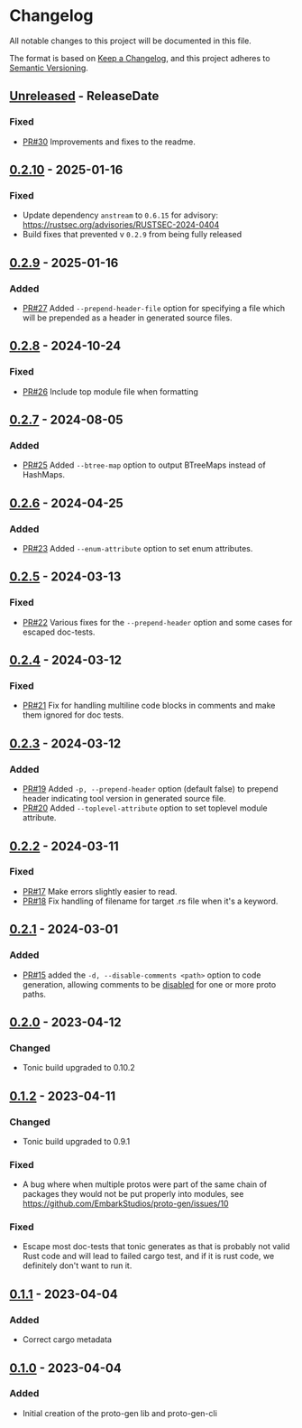 <!-- markdownlint-disable blanks-around-headings blanks-around-lists no-duplicate-heading -->

# Changelog

All notable changes to this project will be documented in this file.

The format is based on [Keep a Changelog](https://keepachangelog.com/en/1.0.0/),
and this project adheres to [Semantic Versioning](https://semver.org/spec/v2.0.0.html).

<!-- next-header -->
## [Unreleased] - ReleaseDate
### Fixed
- [PR#30](https://github.com/EmbarkStudios/proto-gen/pull/30) Improvements and fixes to the readme.
## [0.2.10] - 2025-01-16
### Fixed
- Update dependency `anstream` to `0.6.15` for advisory: <https://rustsec.org/advisories/RUSTSEC-2024-0404>
- Build fixes that prevented v `0.2.9` from being fully released
## [0.2.9] - 2025-01-16
### Added
- [PR#27](https://github.com/EmbarkStudios/proto-gen/pull/27) Added `--prepend-header-file` option for specifying a file which will be prepended as a header in generated source files.
## [0.2.8] - 2024-10-24
### Fixed
- [PR#26](https://github.com/EmbarkStudios/proto-gen/pull/26) Include top module file when formatting
## [0.2.7] - 2024-08-05
### Added
- [PR#25](https://github.com/EmbarkStudios/proto-gen/pull/25) Added `--btree-map` option to output BTreeMaps instead of HashMaps.
## [0.2.6] - 2024-04-25
### Added
- [PR#23](https://github.com/EmbarkStudios/proto-gen/pull/23) Added `--enum-attribute` option to set enum attributes.
## [0.2.5] - 2024-03-13
### Fixed
- [PR#22](https://github.com/EmbarkStudios/proto-gen/pull/22) Various fixes for the `--prepend-header` option and some cases for escaped doc-tests.
## [0.2.4] - 2024-03-12
### Fixed
- [PR#21](https://github.com/EmbarkStudios/proto-gen/pull/21) Fix for handling multiline code blocks in comments and make them ignored for doc tests.
## [0.2.3] - 2024-03-12
### Added
- [PR#19](https://github.com/EmbarkStudios/proto-gen/pull/19) Added `-p, --prepend-header` option (default false) to prepend header indicating tool version in generated source file.
- [PR#20](https://github.com/EmbarkStudios/proto-gen/pull/20) Added `--toplevel-attribute` option to set toplevel module attribute.
## [0.2.2] - 2024-03-11
### Fixed
- [PR#17](https://github.com/EmbarkStudios/proto-gen/pull/17) Make errors slightly easier to read.
- [PR#18](https://github.com/EmbarkStudios/proto-gen/pull/18) Fix handling of filename for target .rs file when it's a keyword.
## [0.2.1] - 2024-03-01
### Added
- [PR#15](https://github.com/EmbarkStudios/proto-gen/pull/15) added the `-d, --disable-comments <path>` option to code generation, allowing comments to be [disabled](https://docs.rs/prost-build/latest/prost_build/struct.Config.html#method.disable_comments) for one or more proto paths.
## [0.2.0] - 2023-04-12
### Changed
- Tonic build upgraded to 0.10.2
## [0.1.2] - 2023-04-11
### Changed
- Tonic build upgraded to 0.9.1
### Fixed
- A bug where when multiple protos were part of the same chain
of packages they would not be put properly into modules, see <https://github.com/EmbarkStudios/proto-gen/issues/10>
### Fixed
- Escape most doc-tests that tonic generates as that is probably not valid Rust code
and will lead to failed cargo test, and if it is rust code, we definitely don't want to run it.
## [0.1.1] - 2023-04-04
### Added
- Correct cargo metadata
## [0.1.0] - 2023-04-04
### Added
- Initial creation of the proto-gen lib and proto-gen-cli

<!-- next-url -->
[Unreleased]: https://github.com/EmbarkStudios/proto-gen/compare/0.2.10...HEAD
[0.2.10]: https://github.com/EmbarkStudios/proto-gen/compare/0.2.9...0.2.10
[0.2.9]: https://github.com/EmbarkStudios/proto-gen/compare/0.2.8...0.2.9
[0.2.8]: https://github.com/EmbarkStudios/proto-gen/compare/0.2.7...0.2.8
[0.2.7]: https://github.com/EmbarkStudios/proto-gen/compare/0.2.6...0.2.7
[0.2.6]: https://github.com/EmbarkStudios/proto-gen/compare/0.2.5...0.2.6
[0.2.5]: https://github.com/EmbarkStudios/proto-gen/compare/0.2.4...0.2.5
[0.2.4]: https://github.com/EmbarkStudios/proto-gen/compare/0.2.3...0.2.4
[0.2.3]: https://github.com/EmbarkStudios/proto-gen/compare/0.2.2...0.2.3
[0.2.2]: https://github.com/EmbarkStudios/proto-gen/compare/0.2.1...0.2.2
[0.2.1]: https://github.com/EmbarkStudios/proto-gen/compare/0.2.0...0.2.1
[0.2.0]: https://github.com/EmbarkStudios/proto-gen/compare/0.1.2...0.2.0
[0.1.2]: https://github.com/EmbarkStudios/proto-gen/compare/0.1.1...0.1.2
[0.1.1]: https://github.com/EmbarkStudios/proto-gen/compare/0.1.0...0.1.1
[0.1.0]: https://github.com/EmbarkStudios/proto-gen/releases/tag/0.1.0
